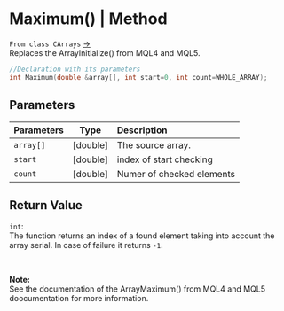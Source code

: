 # Maximum() | Method
`From class CArrays` [->](arrays.md) <br>
Replaces the ArrayInitialize() from MQL4 and MQL5.

```cpp
//Declaration with its parameters
int Maximum(double &array[], int start=0, int count=WHOLE_ARRAY);
```

## Parameters
| Parameters |   Type   | Description               |
| :--------- | :------: | :------------------------ |
| `array[]`  | [double] | The source array.         |
| `start`    | [double] | index of start checking   |
| `count`    | [double] | Numer of checked elements |

## Return Value
`int`: <br>
The function returns an index of a found element taking into account the array serial. In case of failure it returns `-1`.

<br>

**Note:** <br>
See the documentation of the ArrayMaximum() from MQL4 and MQL5 doocumentation for more information.
